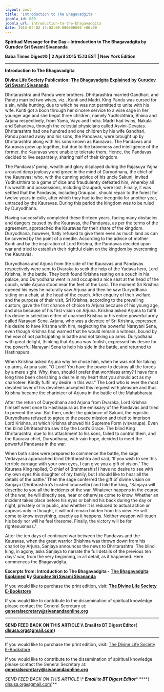 ```yaml
---
layout: post
title: 'Introduction to The Bhagavadgita '
joomla_id: 889
joomla_url: introduction-to-the-bhagavadgita
date: 2015-04-02 17:02:09.000000000 +00:00
---
```

  

















































**Spiritual Message for the Day – Introduction to The Bhagavadgita by Gurudev Sri Swami Sivananda**

**Baba Times Digest© | 2 April 2015 15.13 EST | New York Edition**



* * *

**Introduction to The Bhagavadgita**

**Divine Life Society Publication:** [**The Bhagavadgita Explained**](http://www.dlshq.org/books/es15.htm#intro) **by** [**Gurudev Sri Swami Sivananda**](http://www.dlshq.org/saints/siva.htm)

Dhritarashtra and Pandu were brothers. Dhritarashtra married Gandhari, and Pandu married two wives, viz., Kunti and Madri. King Pandu was cursed for a sin, while hunting, due to which he was not permitted to unite with his wife. Kunti got a boon through her sincere service to a wise sage in her younger age and she begot three children, namely Yudhishthira, Bhima and Arjuna respectively, from Yama, Vayu and Indra. Madri had twins, Nakula and Sahadeva, through the celestial physicians called Asvini-Devatas. Dhritarashtra had one hundred and one children by his wife Gandhari. Pandu passed away and his sons, the Pandavas, were brought up by Dhritarashtra along with his sons known as Kauravas. The Pandavas and Kauravas grew up together, but due to the braveness and intelligence of the former, the Kauravas were unable to tolerate them. Hence, the Pandavas decided to live separately, sharing half of their kingdom.

The Pandavas’ pomp, wealth and glory displayed during the Rajasuya Yajna aroused deep jealousy and greed in the mind of Duryodhana, the chief of the Kauravas; who, with the cunning advice of his uncle Sakuni, invited Yudhishthira to a game of dice and fraudulently defeated him, whereby all his wealth and possessions, including Draupadi, were lost. Finally, it was settled that the Pandavas, including Draupadi, should repair to the forest for twelve years in exile, after which they had to live incognito for another year, untraced by the Kauravas. During this period the kingdom was to be ruled by Duryodhana.

Having successfully completed these thirteen years, facing many obstacles and dangers caused by the Kauravas, the Pandavas, as per the terms of the agreement, approached the Kauravas for their share of the kingdom. Duryodhana, however, flatly refused to give them even as much land as can be covered by the point of a needle. According to the advice of mother Kunti and by the inspiration of Lord Krishna, the Pandavas decided upon war and tried to establish their rightful claim on the kingdom by overcoming the Kauravas.

Duryodhana and Arjuna from the side of the Kauravas and Pandavas respectively were sent to Dvaraka to seek the help of the Yadava hero, Lord Krishna, in the battle. They both found Krishna resting on a couch in his palace, and Duryodhana went in and occupied a nice seat at the head of the couch, while Arjuna stood near the feet of the Lord. The moment Sri Krishna opened his eyes he naturally saw Arjuna and then he saw Duryodhana sitting on a chair, at the head of the couch. After enquiry of their welfare and the purpose of their visit, Sri Krishna, according to the prevailing custom, gave the first chance of choice to Arjuna because of his young age, and also because of his first vision on Arjuna. Krishna asked Arjuna to fulfil his desire in selection either of unarmed Krishna or his entire powerful army called Narayani Sena. Arjuna, who was a devotee of Sri Krishna, expressed his desire to have Krishna with him, neglecting the powerful Narayani Sena, even though Krishna had warned that he would remain a witness, bound by the vow of not participating in battle and not taking up arms. Duryodhana with great delight, thinking that Arjuna was foolish, expressed his desire for the powerful Narayani Sena to help his side in the battle, and returned to Hastinapura.

When Krishna asked Arjuna why he chose him, when he was not for taking up arms, Arjuna said, "O Lord! You have the power to destroy all the forces by a mere sight. Why, then, should I prefer that worthless army? I have for a long time been cherishing a desire in my heart that you should act as my charioteer. Kindly fulfil my desire in this war." The Lord who is ever the most devoted lover of his devotees accepted this request with pleasure and thus Krishna became the charioteer of Arjuna in the battle of the Mahabharata.

After the return of Duryodhana and Arjuna from Dvaraka, Lord Krishna himself went once to Hastinapura as the emissary of the Pandavas and tried to prevent the war. But then, under the guidance of Sakuni, the egoistic Duryodhana refused to agree to the peace mission and tried to imprison Lord Krishna, at which Krishna showed his Supreme Form (visvarupa). Even the blind Dhritarashtra saw it by the Lord’s Grace. The blind King Dhritarashtra, due to his attachment to his sons, failed to control them, and the Kaurava chief, Duryodhana, with vain hope, decided to meet the powerful Pandavas in the war.

When both sides were prepared to commence the battle, the sage Vedavyasa approached blind Dhritarashtra and said, ‘If you wish to see this terrible carnage with your own eyes, I can give you a gift of vision.’ The Kaurava King replied, O chief of Brahmarshis! I have no desire to see with my own eyes this slaughter of my family, but I should like to hear all the details of the battle.’ Then the sage conferred the gift of divine vision on Sanjaya (Dhritarashtra’s trusted counsellor) and told the king, "Sanjaya will describe to you all the incidents of the war. Whatever happens in the course of the war, he will directly see, hear or otherwise come to know. Whether an incident takes place before his eyes or behind his back during the day or night, privately or in public, and whether it is reduced to actual action or appears only in thought, it will not remain hidden from his view. He will come to know everything, exactly as it happens. Neither weapon will touch his body nor will he feel tiresome. Finally, the victory will be for righteousness."

After the ten days of continued war between the Pandavas and the Kauravas, when the great warrior Bhishma was thrown down from his chariot by Arjuna, Sanjaya announces the news to Dhritarashtra. The blind king, in agony, asks Sanjaya to narrate the full details of the previous ten days’ war, from the very beginning, in all detail, as it happened. Here commences the Bhagavadgita.



**Excerpts from:**  **Introduction to The Bhagavadgita -** [**The Bhagavadgita Explained**](http://www.dlshq.org/books/es15.htm#intro) **by** [**Gurudev Sri Swami Sivananda**](http://www.dlshq.org/saints/siva.htm)

If you would like to purchase the print edition, visit: **[The Divine Life Society E-Bookstore](http://www.dlshq.org/download/download.htm)**

If you would like to contribute to the dissemination of spiritual knowledge please contact the General Secretary at: [](mailto:%20%3Cscript%20type=%27text/javascript%27%3E%20%3C%21--%20var%20prefix%20=%20%27ma%27%20+%20%27il%27%20+%20%27to%27;%20var%20path%20=%20%27hr%27%20+%20%27ef%27%20+%20%27=%27;%20var%20addy57016%20=%20%27generalsecretary%27%20+%20%27@%27;%20addy57016%20=%20addy57016%20+%20%27sivanandaonline%27%20+%20%27.%27%20+%20%27org%27;%20document.write%28%27%3Ca%20%27%20+%20path%20+%20%27%5C%27%27%20+%20prefix%20+%20%27:%27%20+%20addy57016%20+%20%27%5C%27%3E%27%29;%20document.write%28addy57016%29;%20document.write%28%27%3C%5C/a%3E%27%29;%20//--%3E%5Cn%20%3C/script%3E%3Cscript%20type=%27text/javascript%27%3E%20%3C%21--%20document.write%28%27%3Cspan%20style=%5C%27display:%20none;%5C%27%3E%27%29;%20//--%3E%20%3C/script%3EThis%20email%20address%20is%20being%20protected%20from%20spambots.%20You%20need%20JavaScript%20enabled%20to%20view%20it.%20%3Cscript%20type=%27text/javascript%27%3E%20%3C%21--%20document.write%28%27%3C/%27%29;%20document.write%28%27span%3E%27%29;%20//--%3E%20%3C/script%3E?subject=Contribution%20to%20Dissemination%20of%20Spiritual%20Knowledge) **generalsecretary@sivanandaonline.org**

****

**SEND FEED BACK ON THIS ARTICLE \\\ Email to BT Digest Editor[](mailto:%20%3Cscript%20type=%27text/javascript%27%3E%20%3C%21--%20var%20prefix%20=%20%27ma%27%20+%20%27il%27%20+%20%27to%27;%20var%20path%20=%20%27hr%27%20+%20%27ef%27%20+%20%27=%27;%20var%20addy72654%20=%20%27dlsusa.org%27%20+%20%27@%27;%20addy72654%20=%20addy72654%20+%20%27gmail%27%20+%20%27.%27%20+%20%27com%27;%20document.write%28%27%3Ca%20%27%20+%20path%20+%20%27%5C%27%27%20+%20prefix%20+%20%27:%27%20+%20addy72654%20+%20%27%5C%27%3E%27%29;%20document.write%28addy72654%29;%20document.write%28%27%3C%5C/a%3E%27%29;%20//--%3E%5Cn%20%3C/script%3E%3Cscript%20type=%27text/javascript%27%3E%20%3C%21--%20document.write%28%27%3Cspan%20style=%5C%27display:%20none;%5C%27%3E%27%29;%20//--%3E%20%3C/script%3EThis%20email%20address%20is%20being%20protected%20from%20spambots.%20You%20need%20JavaScript%20enabled%20to%20view%20it.%20%3Cscript%20type=%27text/javascript%27%3E%20%3C%21--%20document.write%28%27%3C/%27%29;%20document.write%28%27span%3E%27%29;%20//--%3E%20%3C/script%3E?subject=DLS%20Posts)( [dlsusa.org@gmail.com](mailto:dlsusa.org@gmail.com))**



* * *



  

If you would like to purchase the print edition, visit: [The Divine Life Society E-Bookstore](http://www.dlshq.org/download/download.htm)

If you would like to contribute to the dissemination of spiritual knowledge please contact the General Secretary at: **[generalsecretary@sivanandaonline.org](mailto:generalsecretary@sivanandaonline.org)**

**SEND FEED BACK ON THIS ARTICLE \\\**  **Email to BT Digest Editor**** [](mailto:%20%3Cscript%20type=%27text/javascript%27%3E%20%3C%21--%20var%20prefix%20=%20%27ma%27%20+%20%27il%27%20+%20%27to%27;%20var%20path%20=%20%27hr%27%20+%20%27ef%27%20+%20%27=%27;%20var%20addy72654%20=%20%27dlsusa.org%27%20+%20%27@%27;%20addy72654%20=%20addy72654%20+%20%27gmail%27%20+%20%27.%27%20+%20%27com%27;%20document.write%28%27%3Ca%20%27%20+%20path%20+%20%27%5C%27%27%20+%20prefix%20+%20%27:%27%20+%20addy72654%20+%20%27%5C%27%3E%27%29;%20document.write%28addy72654%29;%20document.write%28%27%3C%5C/a%3E%27%29;%20//--%3E%5Cn%20%3C/script%3E%3Cscript%20type=%27text/javascript%27%3E%20%3C%21--%20document.write%28%27%3Cspan%20style=%5C%27display:%20none;%5C%27%3E%27%29;%20//--%3E%20%3C/script%3EThis%20email%20address%20is%20being%20protected%20from%20spambots.%20You%20need%20JavaScript%20enabled%20to%20view%20it.%20%3Cscript%20type=%27text/javascript%27%3E%20%3C%21--%20document.write%28%27%3C/%27%29;%20document.write%28%27span%3E%27%29;%20//--%3E%20%3C/script%3E?subject=DLS%20Posts)****( [dlsusa.org@gmail.com](mailto:dlsusa.org@gmail.com))**  
